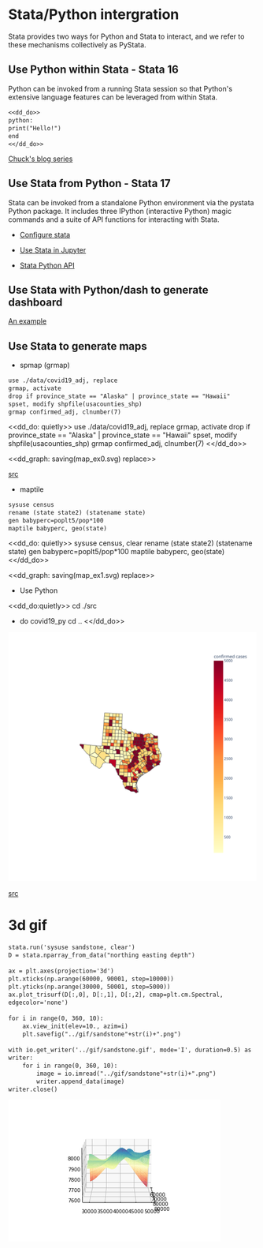 <head>
<meta charset="UTF-8">
<link rel="stylesheet" type="text/css" href="stmarkdown.css">
<script type="text/x-mathjax-config">
  MathJax.Hub.Config({tex2jax: {inlineMath: [['$','$'], ['\\(','\\)']]}});
</script>
<script type="text/javascript" async
  src="https://cdn.mathjax.org/mathjax/latest/MathJax.js?config=TeX-AMS_CHTML">
</script>
</head>

# Stata/Python intergration

Stata provides two ways for Python and Stata to interact, and we refer to these mechanisms collectively as PyStata.

## Use Python within Stata  - Stata 16

Python can be invoked from a running Stata session so that Python's extensive language features can be leveraged from within Stata.

```
<<dd_do>>
python:
print("Hello!")
end
<</dd_do>>
``` 

[Chuck's blog series](https://blog.stata.com/2020/08/18/stata-python-integration-part-1-setting-up-stata-to-use-python/)


## Use Stata from Python  - Stata 17

Stata can be invoked from a standalone Python environment via the pystata Python package. It includes three IPython (interactive Python) magic commands and a suite of API functions for interacting with Stata.

* [Configure stata](https://www.stata.com/python/pystata/install.html#method-1-installing-via-pip)

* [Use Stata in Jupyter](https://www.stata.com/new-in-stata/jupyter-notebooks/)

* [Stata Python API](https://www.stata.com/python/api17/)

## Use Stata with Python/dash to generate dashboard

[An example](./src/dashboard.py)

## Use Stata to generate maps

* spmap (grmap)

```
use ./data/covid19_adj, replace
grmap, activate
drop if province_state == "Alaska" | province_state == "Hawaii"
spset, modify shpfile(usacounties_shp)
grmap confirmed_adj, clnumber(7)
```

<<dd_do: quietly>>
use ./data/covid19_adj, replace
grmap, activate
drop if province_state == "Alaska" | province_state == "Hawaii"
spset, modify shpfile(usacounties_shp)
grmap confirmed_adj, clnumber(7)
<</dd_do>>

<<dd_graph: saving(map_ex0.svg) replace>>


[src](./src/covid19_ts.do)

* maptile

```
sysuse census
rename (state state2) (statename state)
gen babyperc=poplt5/pop*100
maptile babyperc, geo(state)
```


<<dd_do: quietly>>
sysuse census, clear
rename (state state2) (statename state)
gen babyperc=poplt5/pop*100
maptile babyperc, geo(state)
<</dd_do>>

<<dd_graph: saving(map_ex1.svg) replace>>

* Use Python

<<dd_do:quietly>>
cd ./src
* do covid19_py
cd ..
<</dd_do>>

<img src="./images/fig1.svg">

[src](../src/covid19_py.do)

# 3d gif
```
stata.run('sysuse sandstone, clear')
D = stata.nparray_from_data("northing easting depth")

ax = plt.axes(projection='3d')
plt.xticks(np.arange(60000, 90001, step=10000))
plt.yticks(np.arange(30000, 50001, step=5000))
ax.plot_trisurf(D[:,0], D[:,1], D[:,2], cmap=plt.cm.Spectral, edgecolor='none')

for i in range(0, 360, 10):
	ax.view_init(elev=10., azim=i)
	plt.savefig("../gif/sandstone"+str(i)+".png")
	
with io.get_writer('../gif/sandstone.gif', mode='I', duration=0.5) as writer:
	for i in range(0, 360, 10):
		image = io.imread("../gif/sandstone"+str(i)+".png")
		writer.append_data(image)
writer.close()
```

<img src="./gif/sandstone.gif">
